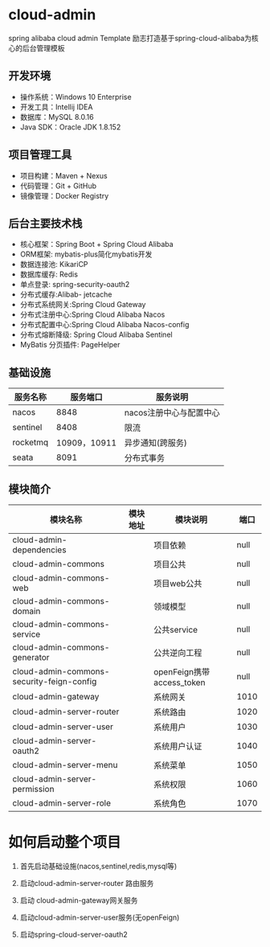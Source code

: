 # cloud-admin
spring alibaba cloud admin Template
励志打造基于spring-cloud-alibaba为核心的后台管理模板
## 开发环境
* 操作系统：Windows 10 Enterprise
* 开发工具：Intellij IDEA
* 数据库：MySQL 8.0.16
* Java SDK：Oracle JDK 1.8.152
## 项目管理工具
* 项目构建：Maven + Nexus
* 代码管理：Git + GitHub
* 镜像管理：Docker Registry
## 后台主要技术栈
* 核心框架：Spring Boot + Spring Cloud Alibaba
* ORM框架: mybatis-plus简化mybatis开发
* 数据连接池: KikariCP
* 数据库缓存: Redis
* 单点登录: spring-security-oauth2
* 分布式缓存:Alibab- jetcache
* 分布式系统网关:Spring Cloud Gateway
* 分布式注册中心:Spring Cloud Alibaba Nacos
* 分布式配置中心:Spring Cloud Alibaba Nacos-config
* 分布式熔断降级: Spring Cloud Alibaba Sentinel
* MyBatis 分页插件: PageHelper
## 基础设施

|  服务名称   | 服务端口  | 服务说明  |
|----|----|----|
|nacos|8848|nacos注册中心与配置中心|
|sentinel|8408|限流|
|rocketmq|10909，10911|异步通知(跨服务)|
|seata|8091|分布式事务|
## 模块简介
|模块名称|模块地址|模块说明|端口|
|----|----|----|----|
|cloud-admin-dependencies| |项目依赖|null|
|cloud-admin-commons| |项目公共|null|
|cloud-admin-commons-web| |项目web公共|null|
|cloud-admin-commons-domain| |领域模型|null|
|cloud-admin-commons-service| |公共service|null|
|cloud-admin-commons-generator| |公共逆向工程|null |
|cloud-admin-commons-security-feign-config| |openFeign携带access_token|null|
|cloud-admin-gateway| |系统网关|1010|
|cloud-admin-server-router| |系统路由|1020|
|cloud-admin-server-user| | 系统用户|1030|
|cloud-admin-server-oauth2| |系统用户认证|1040|
|cloud-admin-server-menu| | 系统菜单|1050|
|cloud-admin-server-permission| |系统权限|1060|
|cloud-admin-server-role| |系统角色|1070|

# 如何启动整个项目
 1. 首先启动基础设施(nacos,sentinel,redis,mysql等)
 
 2. 启动cloud-admin-server-router 路由服务
 
 3. 启动 cloud-admin-gateway网关服务
 
 4. 启动cloud-admin-server-user服务(无openFeign)
 5. 启动spring-cloud-server-oauth2 
